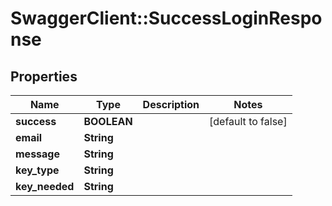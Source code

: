 # SwaggerClient::SuccessLoginResponse

## Properties
Name | Type | Description | Notes
------------ | ------------- | ------------- | -------------
**success** | **BOOLEAN** |  | [default to false]
**email** | **String** |  | 
**message** | **String** |  | 
**key_type** | **String** |  | 
**key_needed** | **String** |  | 


